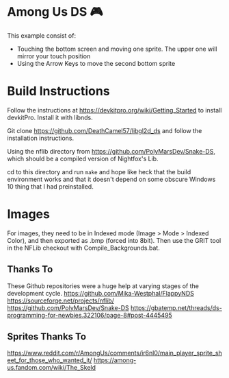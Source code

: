 # Among Us DS 🎮

This example consist of:

- Touching the bottom screen and moving one sprite. The upper one will mirror your touch position
- Using the Arrow Keys to move the second bottom sprite

 
# Build Instructions
Follow the instructions at https://devkitpro.org/wiki/Getting_Started to install devkitPro. Install it with libnds.

Git clone https://github.com/DeathCamel57/libgl2d_ds and follow the installation instructions.

Using the nflib directory from https://github.com/PolyMarsDev/Snake-DS, which should be a compiled version of Nightfox's Lib.

cd to this directory and run `make` and hope like heck that the build environment works and that it doesn't depend on some obscure Windows 10 thing that I had preinstalled.

# Images

For images, they need to be in Indexed mode (Image > Mode > Indexed Color), and then exported as .bmp (forced into 8bit). Then use the GRIT tool in the
NFLib checkout with Compile_Backgrounds.bat.

## Thanks To

These Github repositories were a huge help at varying stages of the development cycle.
https://github.com/Mika-Westphal/FlappyNDS
https://sourceforge.net/projects/nflib/
https://github.com/PolyMarsDev/Snake-DS
https://gbatemp.net/threads/ds-programming-for-newbies.322106/page-8#post-4445495

## Sprites Thanks To
https://www.reddit.com/r/AmongUs/comments/ir6nl0/main_player_sprite_sheet_for_those_who_wanted_it/
https://among-us.fandom.com/wiki/The_Skeld